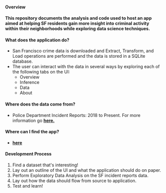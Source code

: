 #### **Overview**
#### This repository documents the analysis and code used to host an app aimed at helping SF residents gain more insight into criminal activity within their neighborhoods while exploring data science techniques.

#### **What does the application do?**
- San Francisco crime data is downloaded and Extract, Transform, and Load operations are performed and the data is stored in a SQLite database.
- The user can interact with the data in several ways by exploring each of the following tabs on the UI:
    - Overview
    - Inference
    - Data
    - About

#### **Where does the data come from?**
- Police Department Incident Reports: 2018 to Present. For more information go [**here.**](https://data.sfgov.org/Public-Safety/Police-Department-Incident-Reports-2018-to-Present/wg3w-h783)

#### **Where can I find the app?**
- [**here**](https://cmbirkho.shinyapps.io/sf_application/)

#### **Development Process**
1. Find a dataset that's interesting!
2. Lay out an outline of the UI and what the application should do on paper.
3. Perform Exploratory Data Analysis on the SF incident reports data.
4. Lay out how the data should flow from source to application.
5. Test and learn!